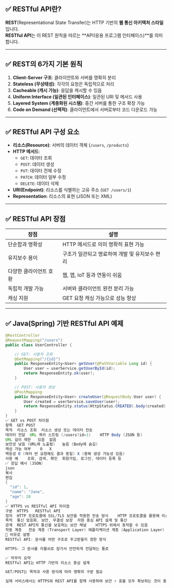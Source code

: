 ## ✅ RESTful API란?

**REST**(Representational State Transfer)는 HTTP 기반의 **웹 통신 아키텍처 스타일**입니다.  
**RESTful API**는 이 REST 원칙을 따르는 **API(응용 프로그램 인터페이스)**를 의미합니다.

---

## ✅ REST의 6가지 기본 원칙

1. **Client-Server 구조**: 클라이언트와 서버를 명확히 분리
2. **Stateless (무상태성)**: 각각의 요청은 독립적으로 처리
3. **Cacheable (캐시 가능)**: 응답을 캐시할 수 있음
4. **Uniform Interface (일관된 인터페이스)**: 일관된 URI 및 메서드 사용
5. **Layered System (계층화된 시스템)**: 중간 서버를 통한 구조 확장 가능
6. **Code on Demand (선택적)**: 클라이언트에서 서버로부터 코드 다운로드 가능

---

## ✅ RESTful API 구성 요소

- **리소스(Resource)**: 서버의 데이터 객체 (`/users`, `/products`)
- **HTTP 메서드**:
  - `GET`: 데이터 조회
  - `POST`: 데이터 생성
  - `PUT`: 데이터 전체 수정
  - `PATCH`: 데이터 일부 수정
  - `DELETE`: 데이터 삭제
- **URI(Endpoint)**: 리소스를 식별하는 고유 주소 (`GET /users/1`)
- **Representation**: 리소스의 표현 (JSON 또는 XML)

---

## ✅ RESTful API 장점

| 장점                     | 설명 |
|--------------------------|------|
| 단순함과 명확성          | HTTP 메서드로 의미 명확히 표현 가능 |
| 유지보수 용이            | 구조가 일관되고 명료하여 개발 및 유지보수 편리 |
| 다양한 클라이언트 호환   | 웹, 앱, IoT 등과 연동이 쉬움 |
| 독립적 개발 가능         | 서버와 클라이언트 완전 분리 가능 |
| 캐싱 지원                | GET 요청 캐싱 가능으로 성능 향상 |

---

## ✅ Java(Spring) 기반 RESTful API 예제

```java
@RestController
@RequestMapping("/users")
public class UserController {

    // GET: 사용자 조회
    @GetMapping("/{id}")
    public ResponseEntity<User> getUser(@PathVariable Long id) {
        User user = userService.getUserById(id);
        return ResponseEntity.ok(user);
    }

    // POST: 사용자 생성
    @PostMapping
    public ResponseEntity<User> createUser(@RequestBody User user) {
        User created = userService.saveUser(user);
        return ResponseEntity.status(HttpStatus.CREATED).body(created);
    }
}
✅ GET vs POST 차이점
항목	GET	POST
목적	리소스 조회	리소스 생성 또는 데이터 전송
데이터 전달	URL 쿼리 스트링 (/users?id=1)	HTTP Body (JSON 등)
URL 길이 제한	있음	없음
보안성	낮음 (URL에 노출됨)	높음 (Body에 숨김)
캐싱 가능 여부	O	X
멱등성	O (여러 번 요청해도 결과 동일)	X (중복 생성 가능성 있음)
사용 예	조회, 검색, 확인	회원가입, 로그인, 데이터 등록 등
✅ 응답 예시 (JSON)
json
복사
편집
{
  "id": 1,
  "name": "Jane",
  "age": 28
}
✅ HTTPS vs RESTful API 차이점
구분	HTTPS	RESTful API
정의	HTTP 프로토콜에 SSL/TLS 보안을 적용한 전송 방식	HTTP 프로토콜을 활용해 리소스를 처리하는 API 방식
목적	통신 암호화, 보안, 무결성 보장	자원 중심 API 설계 및 통신
관계	REST API의 통신을 보호하는 보안 채널	HTTPS 위에서 동작할 수 있음
작동 계층	전송 계층 (Transport Layer)	애플리케이션 계층 (Application Layer)
📌 비유로 설명
RESTful API: 문서를 어떤 구조로 주고받을지 정한 방식

HTTPS: 그 문서를 자물쇠로 잠가서 안전하게 전달하는 통로

✅ 마무리 요약
RESTful API는 HTTP 기반의 리소스 중심 설계

GET/POST는 목적과 사용 방식에 따라 명확히 구분 필요

실제 서비스에서는 HTTPS와 REST API를 함께 사용하여 보안 + 효율 모두 확보하는 것이 중요
